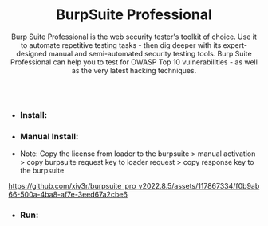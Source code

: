 ## <h1 align="center"> BurpSuite Professional </h1>
<p align="center"> Burp Suite Professional is the web security tester's toolkit of choice. Use it to automate repetitive testing tasks - then dig deeper with its expert-designed manual and semi-automated security testing tools. Burp Suite Professional can help you to test for OWASP Top 10 vulnerabilities - as well as the very latest hacking techniques.
</p>

<br></br>
                                           
- ### Install:

     


- ### Manual Install:

      
- Note: Copy the license from loader to the burpsuite > manual activation > copy burpsuite request key to loader request >  copy response key to the burpsuite
     
https://github.com/xiv3r/burpsuite_pro_v2022.8.5/assets/117867334/f0b9ab66-500a-4ba8-af7e-3eed67a2cbe6

- ### Run:

     
